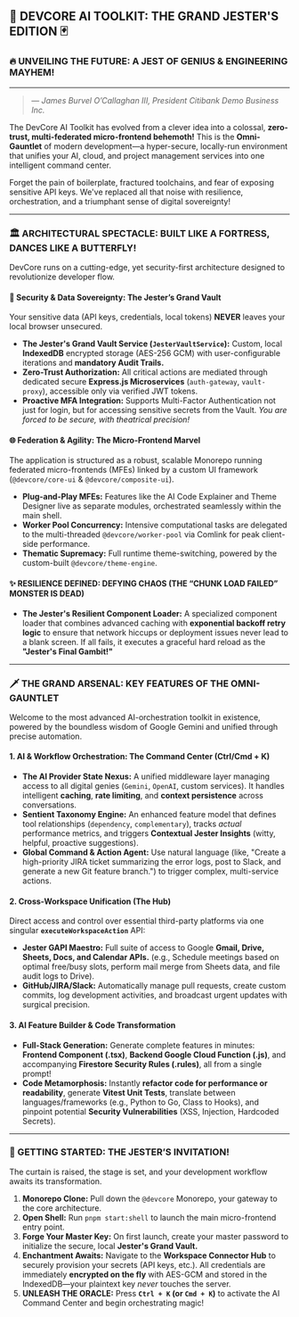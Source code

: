 ## 👑 DEVCORE AI TOOLKIT: THE GRAND JESTER'S EDITION 🃏

### 🔥 UNVEILING THE FUTURE: A JEST OF GENIUS & ENGINEERING MAYHEM!

***

> 
> — *James Burvel O’Callaghan III, President Citibank Demo Business Inc.*

The DevCore AI Toolkit has evolved from a clever idea into a colossal, **zero-trust, multi-federated micro-frontend behemoth!** This is the **Omni-Gauntlet** of modern development—a hyper-secure, locally-run environment that unifies your AI, cloud, and project management services into one intelligent command center.

Forget the pain of boilerplate, fractured toolchains, and fear of exposing sensitive API keys. We've replaced all that noise with resilience, orchestration, and a triumphant sense of digital sovereignty!

---

### 🏛️ ARCHITECTURAL SPECTACLE: BUILT LIKE A FORTRESS, DANCES LIKE A BUTTERFLY!

DevCore runs on a cutting-edge, yet security-first architecture designed to revolutionize developer flow.

#### 🔐 Security & Data Sovereignty: The Jester’s Grand Vault
Your sensitive data (API keys, credentials, local tokens) **NEVER** leaves your local browser unsecured.
*   **The Jester's Grand Vault Service (`JesterVaultService`):** Custom, local **IndexedDB** encrypted storage (AES-256 GCM) with user-configurable iterations and **mandatory Audit Trails.**
*   **Zero-Trust Authorization:** All critical actions are mediated through dedicated secure **Express.js Microservices** (`auth-gateway`, `vault-proxy`), accessible only via verified JWT tokens.
*   **Proactive MFA Integration:** Supports Multi-Factor Authentication not just for login, but for accessing sensitive secrets from the Vault. *You are forced to be secure, with theatrical precision!*

#### 🌐 Federation & Agility: The Micro-Frontend Marvel
The application is structured as a robust, scalable Monorepo running federated micro-frontends (MFEs) linked by a custom UI framework (`@devcore/core-ui` & `@devcore/composite-ui`).
*   **Plug-and-Play MFEs:** Features like the AI Code Explainer and Theme Designer live as separate modules, orchestrated seamlessly within the main shell.
*   **Worker Pool Concurrency:** Intensive computational tasks are delegated to the multi-threaded `@devcore/worker-pool` via Comlink for peak client-side performance.
*   **Thematic Supremacy:** Full runtime theme-switching, powered by the custom-built `@devcore/theme-engine`.

#### ✨ RESILIENCE DEFINED: DEFYING CHAOS (THE “CHUNK LOAD FAILED” MONSTER IS DEAD)
*   **The Jester's Resilient Component Loader:** A specialized component loader that combines advanced caching with **exponential backoff retry logic** to ensure that network hiccups or deployment issues never lead to a blank screen. If all fails, it executes a graceful hard reload as the **"Jester's Final Gambit!"**

---

### 🗡️ THE GRAND ARSENAL: KEY FEATURES OF THE OMNI-GAUNTLET

Welcome to the most advanced AI-orchestration toolkit in existence, powered by the boundless wisdom of Google Gemini and unified through precise automation.

#### 1. AI & Workflow Orchestration: The Command Center (Ctrl/Cmd + K)
*   **The AI Provider State Nexus:** A unified middleware layer managing access to all digital genies (`Gemini`, `OpenAI`, custom services). It handles intelligent **caching**, **rate limiting**, and **context persistence** across conversations.
*   **Sentient Taxonomy Engine:** An enhanced feature model that defines tool relationships (`dependency`, `complementary`), tracks *actual* performance metrics, and triggers **Contextual Jester Insights** (witty, helpful, proactive suggestions).
*   **Global Command & Action Agent:** Use natural language (like, "Create a high-priority JIRA ticket summarizing the error logs, post to Slack, and generate a new Git feature branch.") to trigger complex, multi-service actions.

#### 2. Cross-Workspace Unification (The Hub)
Direct access and control over essential third-party platforms via one singular **`executeWorkspaceAction`** API:
*   **Jester GAPI Maestro:** Full suite of access to Google **Gmail, Drive, Sheets, Docs, and Calendar APIs.** (e.g., Schedule meetings based on optimal free/busy slots, perform mail merge from Sheets data, and file audit logs to Drive).
*   **GitHub/JIRA/Slack:** Automatically manage pull requests, create custom commits, log development activities, and broadcast urgent updates with surgical precision.

#### 3. AI Feature Builder & Code Transformation
*   **Full-Stack Generation:** Generate complete features in minutes: **Frontend Component (.tsx)**, **Backend Google Cloud Function (.js)**, and accompanying **Firestore Security Rules (.rules)**, all from a single prompt!
*   **Code Metamorphosis:** Instantly **refactor code for performance or readability**, generate **Vitest Unit Tests**, translate between languages/frameworks (e.g., Python to Go, Class to Hooks), and pinpoint potential **Security Vulnerabilities** (XSS, Injection, Hardcoded Secrets).

---

### 🚀 GETTING STARTED: THE JESTER’S INVITATION!

The curtain is raised, the stage is set, and your development workflow awaits its transformation.

1.  **Monorepo Clone:** Pull down the `@devcore` Monorepo, your gateway to the core architecture.
2.  **Open Shell:** Run `pnpm start:shell` to launch the main micro-frontend entry point.
3.  **Forge Your Master Key:** On first launch, create your master password to initialize the secure, local **Jester's Grand Vault.**
4.  **Enchantment Awaits:** Navigate to the **Workspace Connector Hub** to securely provision your secrets (API keys, etc.). All credentials are immediately **encrypted on the fly** with AES-GCM and stored in the IndexedDB—your plaintext key *never* touches the server.
5.  **UNLEASH THE ORACLE:** Press **`Ctrl + K` (or `Cmd + K`)** to activate the AI Command Center and begin orchestrating magic!
